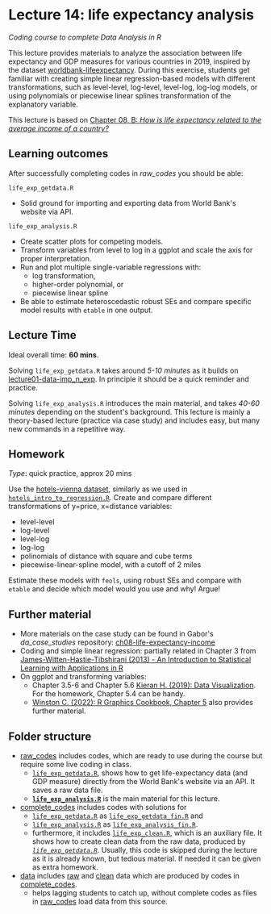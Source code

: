 # Lecture 14: life expectancy analysis
*Coding course to complete Data Analysis in R*

This lecture provides materials to analyze the association between life expectancy and GDP measures for various countries in 2019, inspired by the dataset [worldbank-lifeexpectancy](https://gabors-data-analysis.com/datasets/#worldbank-lifeexpectancy). During this exercise, students get familiar with creating simple linear regression-based models with different transformations, such as level-level, log-level, level-log, log-log models, or using polynomials or piecewise linear splines transformation of the explanatory variable.

This lecture is based on [Chapter 08, B: *How is life expectancy related to the average income of a country?*](https://gabors-data-analysis.com/casestudies/#ch08b-how-is-life-expectancy-related-to-the-average-income-of-a-country)

## Learning outcomes
After successfully completing codes in *raw_codes* you should be able:

`life_exp_getdata.R`
  - Solid ground for importing and exporting data from World Bank's website via API.


`life_exp_analysis.R`
  - Create scatter plots for competing models.
  - Transform variables from level to log in a ggplot and scale the axis for proper interpretation.
  - Run and plot multiple single-variable regressions with:
    - log transformation,
    - higher-order polynomial, or
    - piecewise linear spline
  - Be able to estimate heteroscedastic robust SEs and compare specific model results with `etable` in one output.

## Lecture Time

Ideal overall time: **60 mins**.

Solving `life_exp_getdata.R` takes around *5-10 minutes* as it builds on [lecture01-data-imp_n_exp](https://github.com/gabors-data-analysis/da-coding-rstats/tree/main/lecture01-data-imp_n_exp). In principle it should be a quick reminder and practice.

Solving `life_exp_analysis.R` introduces the main material, and takes *40-60 minutes* depending on the student's background. This lecture is mainly a theory-based lecture (practice via case study) and includes easy, but many new commands in a repetitive way. 

## Homework

*Type*: quick practice, approx 20 mins

Use the [hotels-vienna dataset](https://gabors-data-analysis.com/datasets/#hotels-vienna), similarly as we used in [`hotels_intro_to_regression.R`](https://github.com/gabors-data-analysis/da-coding-rstats/blob/main/lecture12_intro_to_regression/raw_codes/hotels_intro_to_regression.R). Create and compare different transformations of y=price, x=distance variables:
  
  - level-level
  - log-level
  - level-log
  - log-log
  - polinomials of distance with square and cube terms
  - piecewise-linear-spline model, with a cutoff of 2 miles 

 Estimate these models with `feols`, using robust SEs and compare with `etable` and decide which model would you use and why! Argue!

## Further material

  - More materials on the case study can be found in Gabor's *da_case_studies* repository: [ch08-life-expectancy-income](https://github.com/gabors-data-analysis/da_case_studies/tree/master/ch08-life-expectancy-income)
  - Coding and simple linear regression: partially related in Chapter 3 from [James-Witten-Hastie-Tibshirani (2013) - An Introduction to Statistical Learning with Applications in R](https://www.statlearning.com/)
  - On ggplot and transforming variables:
    - Chapter 3.5-6 and Chapter 5.6 [Kieran H. (2019): Data Visualization](https://socviz.co/makeplot.html#mapping-aesthetics-vs-setting-them). For the homework, Chapter 5.4 can be handy.
    - [Winston C. (2022): R Graphics Cookbook, Chapter 5](https://r-graphics.org/chapter-scatter) also provides further material.


## Folder structure
  
  - [raw_codes](https://github.com/gabors-data-analysis/da-coding-rstats/tree/main/lecture14-simple_regression/raw_codes) includes codes, which are ready to use during the course but require some live coding in class.
    - [`life_exp_getdata.R`](https://github.com/gabors-data-analysis/da-coding-rstats/tree/main/lecture14-simple_regression/raw_codes/life_exp_getdata.R), shows how to get life-expectancy data (and GDP measure) directly from the World Bank's website via an API. It saves a raw data file.
    - [**`life_exp_analysis.R`**](https://github.com/gabors-data-analysis/da-coding-rstats/tree/main/lecture14-simple_regression/raw_codes/life_exp_analysis.R) is the main material for this lecture. 
  - [complete_codes](https://github.com/gabors-data-analysis/da-coding-rstats/tree/main/lecture14-simple_regression/complete_codes) includes codes with solutions for
    - [`life_exp_getdata.R`](https://github.com/gabors-data-analysis/da-coding-rstats/tree/main/lecture14-simple_regression/raw_codes/life_exp_getdata.R) as [`life_exp_getdata_fin.R`](https://github.com/gabors-data-analysis/da-coding-rstats/tree/main/lecture14-simple_regression/complete_codes/life_exp_getdata_fin.R) and
    - [`life_exp_analysis.R`](https://github.com/gabors-data-analysis/da-coding-rstats/tree/main/lecture14-simple_regression/raw_codes/life_exp_analysis.R) as [`life_exp_analysis_fin.R`](https://github.com/gabors-data-analysis/da-coding-rstats/tree/main/lecture14-simple_regression/complete_codes/life_exp_analysis_fin.R).
    - furthermore, it includes [`life_exp_clean.R`](https://github.com/gabors-data-analysis/da-coding-rstats/tree/main/lecture14-simple_regression/complete_codes/life_exp_clean.R), which is an auxiliary file. It shows how to create clean data from the raw data, produced by [*`life_exp_getdata.R`*](https://github.com/gabors-data-analysis/da-coding-rstats/tree/main/lecture14-simple_regression/raw_codes/life_exp_getdata.R). Usually, this code is skipped during the lecture as it is already known, but tedious material. If needed it can be given as extra homework.
  - [data](https://github.com/gabors-data-analysis/da-coding-rstats/tree/main/lecture14-simple_regression/data) includes [raw](https://github.com/gabors-data-analysis/da-coding-rstats/tree/main/lecture14-simple_regression/data/raw) and [clean](https://github.com/gabors-data-analysis/da-coding-rstats/tree/main/lecture14-simple_regression/data/clean) data which are produced by codes in [complete_codes](https://github.com/gabors-data-analysis/da-coding-rstats/tree/main/lecture14-simple_regression/complete_codes).
    - helps lagging students to catch up, without complete codes as files in [raw_codes](https://github.com/gabors-data-analysis/da-coding-rstats/tree/main/lecture14-simple_regression/raw_codes) load data from this source.


